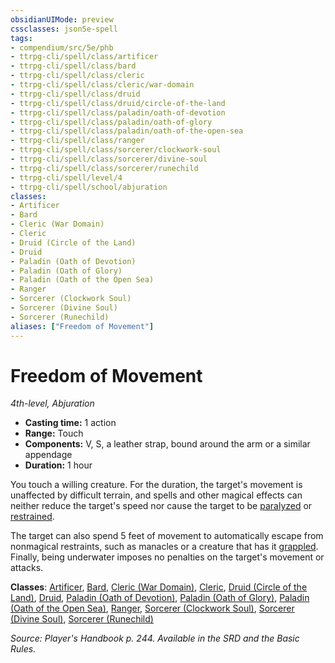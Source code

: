 ```yaml
---
obsidianUIMode: preview
cssclasses: json5e-spell
tags:
- compendium/src/5e/phb
- ttrpg-cli/spell/class/artificer
- ttrpg-cli/spell/class/bard
- ttrpg-cli/spell/class/cleric
- ttrpg-cli/spell/class/cleric/war-domain
- ttrpg-cli/spell/class/druid
- ttrpg-cli/spell/class/druid/circle-of-the-land
- ttrpg-cli/spell/class/paladin/oath-of-devotion
- ttrpg-cli/spell/class/paladin/oath-of-glory
- ttrpg-cli/spell/class/paladin/oath-of-the-open-sea
- ttrpg-cli/spell/class/ranger
- ttrpg-cli/spell/class/sorcerer/clockwork-soul
- ttrpg-cli/spell/class/sorcerer/divine-soul
- ttrpg-cli/spell/class/sorcerer/runechild
- ttrpg-cli/spell/level/4
- ttrpg-cli/spell/school/abjuration
classes:
- Artificer
- Bard
- Cleric (War Domain)
- Cleric
- Druid (Circle of the Land)
- Druid
- Paladin (Oath of Devotion)
- Paladin (Oath of Glory)
- Paladin (Oath of the Open Sea)
- Ranger
- Sorcerer (Clockwork Soul)
- Sorcerer (Divine Soul)
- Sorcerer (Runechild)
aliases: ["Freedom of Movement"]
---
```

# Freedom of Movement
*4th-level, Abjuration*  

- **Casting time:** 1 action
- **Range:** Touch
- **Components:** V, S, a leather strap, bound around the arm or a similar appendage
- **Duration:** 1 hour

You touch a willing creature. For the duration, the target's movement is unaffected by difficult terrain, and spells and other magical effects can neither reduce the target's speed nor cause the target to be [paralyzed](/3-Mechanics/CLI/rules/conditions.md#paralyzed) or [restrained](/3-Mechanics/CLI/rules/conditions.md#restrained).

The target can also spend 5 feet of movement to automatically escape from nonmagical restraints, such as manacles or a creature that has it [grappled](/3-Mechanics/CLI/rules/conditions.md#grappled). Finally, being underwater imposes no penalties on the target's movement or attacks.

**Classes**: [Artificer](/3-Mechanics/CLI/classes/artificer-tce.md), [Bard](/3-Mechanics/CLI/classes/bard.md), [Cleric (War Domain)](/3-Mechanics/CLI/classes/cleric-war-domain.md), [Cleric](/3-Mechanics/CLI/classes/cleric.md), [Druid (Circle of the Land)](/3-Mechanics/CLI/classes/druid-circle-of-the-land.md), [Druid](/3-Mechanics/CLI/classes/druid.md), [Paladin (Oath of Devotion)](/3-Mechanics/CLI/classes/paladin-oath-of-devotion.md), [Paladin (Oath of Glory)](/3-Mechanics/CLI/classes/paladin-oath-of-glory-tce.md), [Paladin (Oath of the Open Sea)](/3-Mechanics/CLI/classes/paladin-oath-of-the-open-sea-tdcsr.md), [Ranger](/3-Mechanics/CLI/classes/ranger.md), [Sorcerer (Clockwork Soul)](/3-Mechanics/CLI/classes/sorcerer-clockwork-soul-tce.md), [Sorcerer (Divine Soul)](/3-Mechanics/CLI/classes/sorcerer-divine-soul-xge.md), [Sorcerer (Runechild)](/3-Mechanics/CLI/classes/sorcerer-runechild-tdcsr.md)

*Source: Player's Handbook p. 244. Available in the SRD and the Basic Rules.*